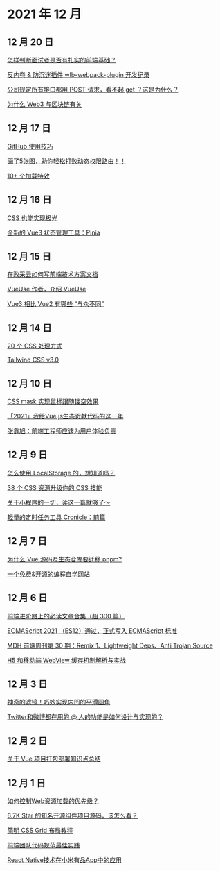 # 2021 年 12 月

## 12 月 20 日

[怎样判断面试者是否有扎实的前端基础？](https://juejin.cn/post/7033615049721806879) <Badge type="tip" text="文章" />

[反内卷 & 防沉迷插件 wlb-webpack-plugin 开发纪录](https://mp.weixin.qq.com/s/9cGmQoL0xM2TimDAbVlfcA) <Badge type="tip" text="文章" />

[公司规定所有接口都用 POST 请求，看不起 get ？这是为什么？](https://juejin.cn/post/7039630193882824741) <Badge type="tip" text="文章" />

[为什么 Web3 与区块链有关](https://mp.weixin.qq.com/s/3RijGDHfrjueFj8Yt7Y8oQ) <Badge type="tip" text="文章" />

## 12 月 17 日

[GitHub 使用技巧](https://mp.weixin.qq.com/s/QDVNmiP-oOoy7HI1TY5-mA) <Badge type="tip" text="文章" />

[画了5张图，助你轻松打败动态权限路由！！](https://mp.weixin.qq.com/s/5gkcLIHgn5Y1YA_Ku4xN7g) <Badge type="tip" text="技术" />

[10+ 个加载特效](https://mp.weixin.qq.com/s/7d3SMBSvrSjKLQKUJFA7Hg) <Badge type="tip" text="技术" />

## 12 月 16 日

[CSS 也能实现极光](https://mp.weixin.qq.com/s/7Fagey4EY1D3SlnyBY3eIQ) <Badge type="tip" text="技术" />

[全新的 Vue3 状态管理工具：Pinia](https://mp.weixin.qq.com/s/4B-ZzOXdYrF-Auvm_wWBVQ) <Badge type="tip" text="技术" />

## 12 月 15 日

[在政采云如何写前端技术方案文档](https://mp.weixin.qq.com/s/UYZeA3XCJzpErH5qxMRrXQ) <Badge type="tip" text="文章" />

[VueUse 作者，介绍 VueUse](https://www.bilibili.com/video/BV1x54y1V7H6) <Badge type="tip" text="视频" />

[Vue3 相比 Vue2 有哪些 “与众不同”](https://mp.weixin.qq.com/s/Jouxkt4XyCOKTnEnMbl6Ig) <Badge type="tip" text="技术" />

## 12 月 14 日

[20 个 CSS 处理方式](https://mp.weixin.qq.com/s/KijBrbRWoC-52GpmxrA_Qg) <Badge type="tip" text="技术" />

[Tailwind CSS v3.0](https://tailwindcss.com/blog/tailwindcss-v3) <Badge type="tip" text="新闻" />

## 12 月 10 日

[CSS mask 实现鼠标跟随镂空效果](https://mp.weixin.qq.com/s/Hs8AQ55VMSAqrftigP5FSA) <Badge type="tip" text="技术" />

[「2021」我给Vue.js生态贡献代码的这一年](https://zhuanlan.zhihu.com/p/441465938) <Badge type="tip" text="文章" />

[张鑫旭：前端工程师应该为用户体验负责](https://mp.weixin.qq.com/s/CoqW5x9vMN87U3h5fuEoSw) <Badge type="tip" text="文章" />

## 12 月 9 日

[怎么使用 LocalStorage 的，想知道吗？](https://mp.weixin.qq.com/s/xu2_oAV8S46j2x7A8rVQlw) <Badge type="tip" text="文章" />

[38 个 CSS 资源升级你的 CSS 技能](https://mp.weixin.qq.com/s/MhfB2ijoe7VVjt_1bHvUAA) <Badge type="tip" text="文章" />

[关于小程序的一切，读这一篇就够了～](https://mp.weixin.qq.com/s/5nQqBFFWwxtcf8S2Ba9PRA) <Badge type="tip" text="文章" />

[轻量的定时任务工具 Cronicle：前篇](https://zhuanlan.zhihu.com/p/441567469?utm_source=wechat_timeline&utm_medium=social&utm_oi=28269126615040) <Badge type="tip" text="技术" />

## 12 月 7 日

[为什么 Vue 源码及生态仓库要迁移 pnpm?](https://mp.weixin.qq.com/s/0PfyRfv23aTF2sV_RY11Fw) <Badge type="tip" text="文章" />

[一个免费&开源的编程自学网站](https://mp.weixin.qq.com/s/1Xu2INcZxeCaXyL8AVAilw) <Badge type="tip" text="文章" />

## 12 月 6 日

[前端进阶路上的必读文章合集（超 300 篇）](https://mp.weixin.qq.com/s/uIBomgyPS8sdbGeDE12_jA) <Badge type="tip" text="文章" />

[ECMAScript 2021 （ES12）通过，正式写入 ECMAScript 标准](https://mp.weixin.qq.com/s/cQnDcZF41osBhwS3Cq24ng) <Badge type="tip" text="文章" />

[MDH 前端周刊第 30 期：Remix 1、Lightweight Deps、Anti Trojan Source](https://github.com/sorrycc/weekly/blob/master/docs/issue-0030.md) <Badge type="tip" text="文章" />

[H5 和移动端 WebView 缓存机制解析与实战](https://mp.weixin.qq.com/s/qHm_dJBhVbv0pJs8Crp77w) <Badge type="tip" text="技术" />

## 12 月 3 日

[神奇的滤镜！巧妙实现内凹的平滑圆角](https://mp.weixin.qq.com/s/imKUBS6j01G0TqrdAWHrpA) <Badge type="tip" text="技术" />

[Twitter和微博都在用的 @ 人的功能是如何设计与实现的？](https://mp.weixin.qq.com/s/YP6H6CHkUd97ThDtEoXzaw) <Badge type="tip" text="技术" />

## 12 月 2 日

[关于 Vue 项目打包部署知识点总结](https://mp.weixin.qq.com/s/vrahio4n5DQW175nPpdCrw) <Badge type="tip" text="技术" />

## 12 月 1 日

[如何控制Web资源加载的优先级？](https://mp.weixin.qq.com/s/FGoSabM0QFCt2Mb1w_wimA) <Badge type="tip" text="技术" />

[6.7K Star 的知名开源组件项目源码，该怎么看？](https://mp.weixin.qq.com/s/DnP5KH4JfCghwoSjYs1nMQ) <Badge type="tip" text="技术" />

[简明 CSS Grid 布局教程](https://mp.weixin.qq.com/s/AUIGC7C_TYhDNg_ADlZ7Pg) <Badge type="tip" text="技术" />

[前端团队代码规范最佳实践](https://mp.weixin.qq.com/s/uVl-L-YB1KJdfnWPLBB7xw) <Badge type="tip" text="文章" />

[React Native技术在小米有品App中的应用](https://mp.weixin.qq.com/s/gh40dlsv4UhW6ZBoTaVFvA) <Badge type="tip" text="文章" />

